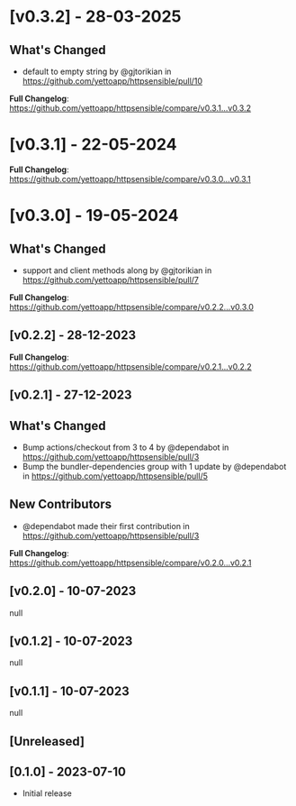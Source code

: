 # [v0.3.2] - 28-03-2025
## What's Changed
* default to empty string by @gjtorikian in https://github.com/yettoapp/httpsensible/pull/10


**Full Changelog**: https://github.com/yettoapp/httpsensible/compare/v0.3.1...v0.3.2
# [v0.3.1] - 22-05-2024
**Full Changelog**: https://github.com/yettoapp/httpsensible/compare/v0.3.0...v0.3.1
# [v0.3.0] - 19-05-2024
## What's Changed
* support  and  client methods along by @gjtorikian in https://github.com/yettoapp/httpsensible/pull/7


**Full Changelog**: https://github.com/yettoapp/httpsensible/compare/v0.2.2...v0.3.0
## [v0.2.2] - 28-12-2023
**Full Changelog**: https://github.com/yettoapp/httpsensible/compare/v0.2.1...v0.2.2
## [v0.2.1] - 27-12-2023
## What's Changed
* Bump actions/checkout from 3 to 4 by @dependabot in https://github.com/yettoapp/httpsensible/pull/3
* Bump the bundler-dependencies group with 1 update by @dependabot in https://github.com/yettoapp/httpsensible/pull/5

## New Contributors
* @dependabot made their first contribution in https://github.com/yettoapp/httpsensible/pull/3

**Full Changelog**: https://github.com/yettoapp/httpsensible/compare/v0.2.0...v0.2.1
## [v0.2.0] - 10-07-2023
null
## [v0.1.2] - 10-07-2023
null
## [v0.1.1] - 10-07-2023
null
## [Unreleased]

## [0.1.0] - 2023-07-10

- Initial release
